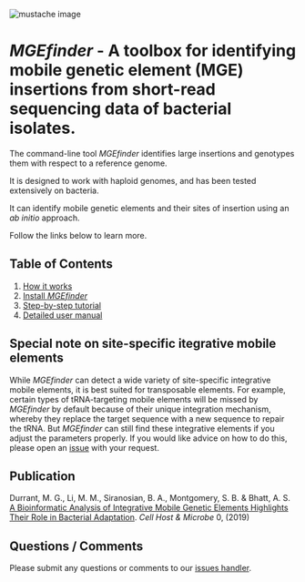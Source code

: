 ![mustache image](https://github.com/bhattlab/MGEfinder/blob/master/docs/img/mustache.png)

# *MGEfinder* - A toolbox for identifying mobile genetic element (MGE) insertions from short-read sequencing data of bacterial isolates.

The command-line tool *MGEfinder* identifies large insertions and genotypes them with respect to a reference genome.

It is designed to work with haploid genomes, and has been tested extensively on bacteria.

It can identify mobile genetic elements and their sites of insertion using an *ab initio* approach.

Follow the links below to learn more.

## Table of Contents
1. [How it works](https://github.com/bhattlab/MGEfinder/wiki/How-it-works)
2. [Install *MGEfinder*](https://github.com/bhattlab/MGEfinder/wiki/Installation)
3. [Step-by-step tutorial](https://github.com/bhattlab/MGEfinder/wiki/Tutorial)
4. [Detailed user manual](https://github.com/bhattlab/MGEfinder/wiki/User-manual)

## Special note on site-specific itegrative mobile elements
While *MGEfinder* can detect a wide variety of site-specific integrative mobile elements, it is best suited for transposable elements. For example, certain types of tRNA-targeting mobile elements will be missed by *MGEfinder* by default because of their unique integration mechanism, whereby they replace the target sequence with a new sequence to repair the tRNA. But *MGEfinder* can still find these integrative elements if you adjust the parameters properly. If you would like advice on how to do this, please open an [issue](https://github.com/bhattlab/MGEfinder/issues) with your request.

## Publication
Durrant, M. G., Li, M. M., Siranosian, B. A., Montgomery, S. B. & Bhatt, A. S. [A Bioinformatic Analysis of Integrative Mobile Genetic Elements Highlights Their Role in Bacterial Adaptation](https://www.cell.com/cell-host-microbe/fulltext/S1931-3128(19)30546-3). *Cell Host & Microbe* 0, (2019)

## Questions / Comments
Please submit any questions or comments to our [issues handler](https://github.com/durrantmm/mgefinder/issues). 
